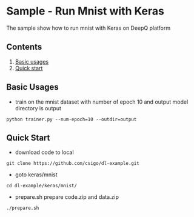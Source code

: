 # Sample - Run Mnist with Keras
The sample show how to run mnist with Keras on DeepQ platform

## Contents

1. [Basic usages](#basic-usages)
2. [Quick start](#quick-start)

## Basic Usages

- train on the mnist dataset with number of epoch 10 and output model directory is output
```
python trainer.py --num-epoch=10 --outdir=output
```

## Quick Start

- download code to local
```
git clone https://github.com/csigo/dl-example.git
```
- goto keras/mnist

```
cd dl-example/keras/mnist/
```

- prepare.sh prepare code.zip and data.zip 
```
./prepare.sh
```
